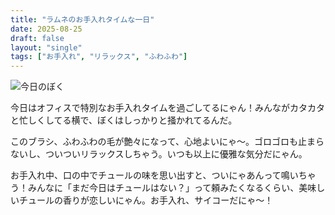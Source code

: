 ```yaml
---
title: "ラムネのお手入れタイムな一日"
date: 2025-08-25
draft: false
layout: "single"
tags: ["お手入れ", "リラックス", "ふわふわ"]
---
```


![今日のぼく](/images/cat-2025-08-25T08-28-48.jpg)

今日はオフィスで特別なお手入れタイムを過ごしてるにゃん！みんながカタカタと忙しくしてる横で、ぼくはしっかりと掻かれてるんだ。

このブラシ、ふわふわの毛が艶々になって、心地よいにゃ〜。ゴロゴロも止まらないし、ついついリラックスしちゃう。いつも以上に優雅な気分だにゃん。

お手入れ中、口の中でチュールの味を思い出すと、ついにゃあんって鳴いちゃう！みんなに「まだ今日はチュールはない？」って頼みたくなるくらい、美味しいチュールの香りが恋しいにゃん。お手入れ、サイコーだにゃ〜！